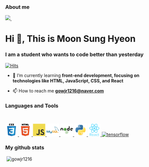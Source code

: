 ### About me

<a href="gowjr1216@naver.com">
  <img src="https://img.shields.io/badge/Naver-1EBC8F?style=for-the-badge&logo=naver&logoColor=white" />&nbsp
</a>

<br />

<h1 align="Left">Hi 👋, This is Moon Sung Hyeon</h1>
<h3 align="Left">I am a student who wants to code better than yesterday</h3>

[![Hits](https://hits.seeyoufarm.com/api/count/incr/badge.svg?url=https%3A%2F%2Fgithub.com%2Fgowjr1216&count_bg=%23F4224B&title_bg=%23000000&icon=&icon_color=%23E7E7E7&title=Profile+Views&edge_flat=false)](https://hits.seeyoufarm.com)

- 🌱 I’m currently learning **front-end development, focusing on technologies like HTML, JavaScript, CSS, and React**

- 📫 How to reach me **gowjr1216@naver.com**

<h3 align="left">Languages and Tools</h3>
<br />

<p align="left"> <a href="https://www.w3schools.com/css/" target="_blank" rel="noreferrer"> <img src="https://raw.githubusercontent.com/devicons/devicon/master/icons/css3/css3-original-wordmark.svg" alt="css3" width="40" height="40"/> </a> <a href="https://www.w3.org/html/" target="_blank" rel="noreferrer"> <img src="https://raw.githubusercontent.com/devicons/devicon/master/icons/html5/html5-original-wordmark.svg" alt="html5" width="40" height="40"/> </a> <a href="https://developer.mozilla.org/en-US/docs/Web/JavaScript" target="_blank" rel="noreferrer"> <img src="https://raw.githubusercontent.com/devicons/devicon/master/icons/javascript/javascript-original.svg" alt="javascript" width="40" height="40"/> </a> <a href="https://www.mysql.com/" target="_blank" rel="noreferrer"> <img src="https://raw.githubusercontent.com/devicons/devicon/master/icons/mysql/mysql-original-wordmark.svg" alt="mysql" width="40" height="40"/> </a> <a href="https://nodejs.org" target="_blank" rel="noreferrer"> <img src="https://raw.githubusercontent.com/devicons/devicon/master/icons/nodejs/nodejs-original-wordmark.svg" alt="nodejs" width="40" height="40"/> </a> <a href="https://www.python.org" target="_blank" rel="noreferrer"> <img src="https://raw.githubusercontent.com/devicons/devicon/master/icons/python/python-original.svg" alt="python" width="40" height="40"/> </a> <a href="https://reactjs.org/" target="_blank" rel="noreferrer"> <img src="https://raw.githubusercontent.com/devicons/devicon/master/icons/react/react-original-wordmark.svg" alt="react" width="40" height="40"/> </a> <a href="https://www.tensorflow.org" target="_blank" rel="noreferrer"> <img src="https://www.vectorlogo.zone/logos/tensorflow/tensorflow-icon.svg" alt="tensorflow" width="40" height="40"/> </a> </p>

<h3 align="left">My github stats</h3>
<p>&nbsp;<img align="center" src="https://github-readme-stats.vercel.app/api?username=gowjr1216&show_icons=true&locale=en" alt="gowjr1216" /></p>
<br />
